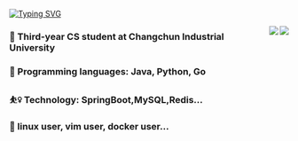 [![Typing SVG](https://readme-typing-svg.herokuapp.com?pause=500&lines=Hi+there+%F0%9F%91%8B;I'm+XiaXinyu)](https://git.io/typing-svg)




<img align="right" src="https://github-readme-stats.vercel.app/api?username=ThinyuXia&theme=prussian&show_icons=true&count_private=true&hide=contribs,issues" />

<img align="right" src="https://github-readme-stats.vercel.app/api/top-langs/?username=ThinyuXia&layout=compact&theme=algolia&hide=html,css,JavaScript" />


### 🏫 Third-year CS student at Changchun Industrial University
### 🔮 Programming languages: Java, Python, Go
### ⛹️‍♀️ Technology: SpringBoot,MySQL,Redis...
### 🔆 linux user, vim user, docker user...

